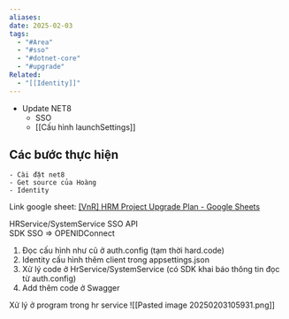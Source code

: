 ```yaml
---
aliases: 
date: 2025-02-03
tags:
  - "#Area"
  - "#sso"
  - "#dotnet-core"
  - "#upgrade"
Related:
  - "[[Identity]]"
---
```

 - Update NET8
	 - SSO
	 - [[Cấu hình launchSettings]]
## Các bước thực hiện
	- Cài đặt net8
	- Get source của Hoàng
	- Identity
Link google sheet: [[VnR] HRM Project Upgrade Plan - Google Sheets](https://docs.google.com/spreadsheets/d/1DFnMBfd06uOBLhMg3k8xMOpC3Z8qiAmnw5E1HA-uYlM/edit?gid=346754352#gid=346754352)

HRService/SystemService SSO API  
SDK SSO => OPENIDConnect  
1. Đọc cấu hình như cũ ở auth.config (tạm thời hard.code)  
2. Identity cấu hình thêm client trong appsettings.json  
3. Xử lý code ở HrService/SystemService (có SDK khai báo thông tin đọc từ auth.config)  
4. Add thêm code ở Swagger

Xử lý ở program trong hr service
![[Pasted image 20250203105931.png]]